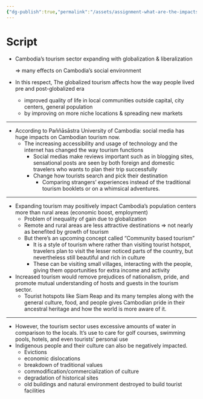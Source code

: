 ```yaml
---
{"dg-publish":true,"permalink":"/assets/assignment-what-are-the-impacts-of-globalization-o/preparation/script/"}
---
```


# Script

- Cambodia’s tourism sector expanding with globalization & liberalization
    
    ⇒ many effects on Cambodia’s social environment
    
- In this respect, The globalized tourism affects how the way people lived pre and post-globalized era
    - improved quality of life in local communities outside capital, city centers, general population
    - by improving on more niche locations & spreading new markets

---

- According to Paññāsāstra University of Cambodia: social media has huge impacts on Cambodian tourism now.
    - The increasing accessibility and usage of technology and the internet has changed the way tourism functions
        - Social medias make reviews important such as in blogging sites, sensational posts are seen by both foreign and domestic travelers who wants to plan their trip successfully
        - Change how tourists search and pick their destination
            - Comparing strangers’ experiences instead of the traditional tourism booklets or on a whimsical adventures.

---

- Expanding tourism may positively impact Cambodia’s population centers more than rural areas (economic boost, employment)
    - Problem of inequality of gain due to globalization
    - Remote and rural areas are less attractive destinations ⇒ not nearly as benefited by growth of tourism
    - But there’s an upcoming concept called “Community based tourism”
        - It is a style of tourism where rather than visiting tourist hotspot, travelers plan to visit the lesser noticed parts of the country, but nevertheless still beautiful and rich in culture
        - These can be visiting small villages, interacting with the people, giving them opportunities for extra income and activity
- Increased tourism would remove prejudices of nationalism, pride, and promote mutual understanding of hosts and guests in the tourism sector.
    - Tourist hotspots like Siam Reap and its many temples along with the general culture, food, and people gives Cambodian pride in their ancestral heritage and how the world is more aware of it.

---

- However, the tourism sector uses excessive amounts of water in comparison to the locals. It’s use to care for golf courses, swimming pools, hotels, and even tourists’ personal use
- Indigenous people and their culture can also be negatively impacted.
    - Evictions
    - economic dislocations
    - breakdown of traditional values
    - commodification/commercialization of culture
    - degradation of historical sites
    - old buildings and natural environment destroyed to build tourist facilities